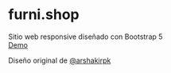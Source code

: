 # furni.shop
Sitio web responsive diseñado con Bootstrap 5 <br />
<a href="https://mattdelgadoo.github.io/furni.shop/" target="_blank">Demo</a>

Diseño original de <a href="https://www.instagram.com/p/CSbniTclTgB/?hl=es">@arshakirpk</a>
